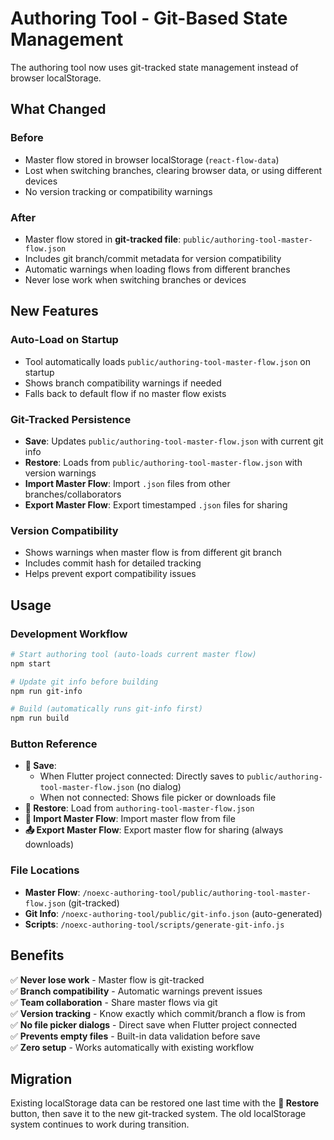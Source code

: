 # Authoring Tool - Git-Based State Management

The authoring tool now uses git-tracked state management instead of browser localStorage.

## What Changed

### Before
- Master flow stored in browser localStorage (`react-flow-data`)
- Lost when switching branches, clearing browser data, or using different devices
- No version tracking or compatibility warnings

### After  
- Master flow stored in **git-tracked file**: `public/authoring-tool-master-flow.json`
- Includes git branch/commit metadata for version compatibility
- Automatic warnings when loading flows from different branches
- Never lose work when switching branches or devices

## New Features

### Auto-Load on Startup
- Tool automatically loads `public/authoring-tool-master-flow.json` on startup
- Shows branch compatibility warnings if needed
- Falls back to default flow if no master flow exists

### Git-Tracked Persistence
- **Save**: Updates `public/authoring-tool-master-flow.json` with current git info
- **Restore**: Loads from `public/authoring-tool-master-flow.json` with version warnings
- **Import Master Flow**: Import `.json` files from other branches/collaborators  
- **Export Master Flow**: Export timestamped `.json` files for sharing

### Version Compatibility
- Shows warnings when master flow is from different git branch
- Includes commit hash for detailed tracking
- Helps prevent export compatibility issues

## Usage

### Development Workflow
```bash
# Start authoring tool (auto-loads current master flow)
npm start

# Update git info before building
npm run git-info

# Build (automatically runs git-info first)  
npm run build
```

### Button Reference
- **💾 Save**: 
  - When Flutter project connected: Directly saves to `public/authoring-tool-master-flow.json` (no dialog)
  - When not connected: Shows file picker or downloads file
- **📂 Restore**: Load from `authoring-tool-master-flow.json`  
- **📄 Import Master Flow**: Import master flow from file
- **📤 Export Master Flow**: Export master flow for sharing (always downloads)

### File Locations
- **Master Flow**: `/noexc-authoring-tool/public/authoring-tool-master-flow.json` (git-tracked)
- **Git Info**: `/noexc-authoring-tool/public/git-info.json` (auto-generated)
- **Scripts**: `/noexc-authoring-tool/scripts/generate-git-info.js`

## Benefits

✅ **Never lose work** - Master flow is git-tracked  
✅ **Branch compatibility** - Automatic warnings prevent issues  
✅ **Team collaboration** - Share master flows via git  
✅ **Version tracking** - Know exactly which commit/branch a flow is from  
✅ **No file picker dialogs** - Direct save when Flutter project connected  
✅ **Prevents empty files** - Built-in data validation before save  
✅ **Zero setup** - Works automatically with existing workflow

## Migration

Existing localStorage data can be restored one last time with the **📂 Restore** button, then save it to the new git-tracked system. The old localStorage system continues to work during transition.